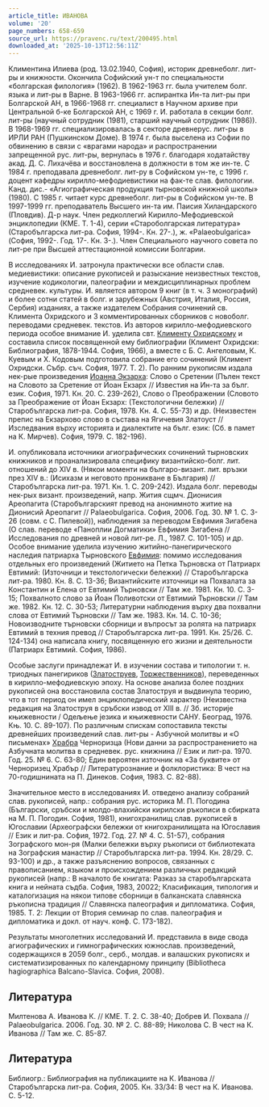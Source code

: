 ```yaml
---
article_title: ИВАНОВА
volume: '20'
page_numbers: 658-659
source_url: https://pravenc.ru/text/200495.html
downloaded_at: '2025-10-13T12:56:11Z'
---
```


Климентина Илиева (род. 13.02.1940, София), историк древнеболг. лит-ры и книжности. Окончила Софийский ун-т по специальности «болгарская филология» (1962). В 1962-1963 гг. была учителем болг. языка и лит-ры в Варне. В 1963-1966 гг. аспирантка Ин-та лит-ры при Болгарской АН, в 1966-1968 гг. специалист в Научном архиве при Центральной б-ке Болгарской АН, с 1969 г. И. работала в секции болг. лит-ры (научный сотрудник (1981), старший научный сотрудник (1986)). В 1968-1969 гг. специализировалась в секторе древнерус. лит-ры в ИРЛИ РАН (Пушкинском Доме). В 1974 г. была выселена из Софии по обвинению в связи с «врагами народа» и распространении запрещенной рус. лит-ры, вернулась в 1976 г. благодаря ходатайству акад. Д. С. Лихачёва и восстановлена в должности в том же ин-те. С 1984 г. преподавала древнеболг. лит-ру в Софийском ун-те, с 1996 г. доцент кафедры кирилло-мефодиевистики на фак-те слав. филологии. Канд. дис.- «Агиографическая продукция тырновской книжной школы» (1980). С 1985 г. читает курс древнеболг. лит-ры в Софийском ун-те. В 1997-1999 гг. преподаватель Высшего ин-та им. Паисия Хиландарского (Пловдив). Д-р наук. Член редколлегий Кирилло-Мефодиевской энциклопедии (КМЕ. Т. 1-4), серии «Староболгарская литература» (Старобългарска лит-ра. София, 1994-. Кн. 27-.), ж. «Palaeobulgarica» (София, 1992-. Год. 17-. Кн. 3-.). Член Специального научного совета по лит-ре при Высшей аттестационной комиссии Болгарии.

В исследованиях И. затронула практически все области слав. медиевистики: описание рукописей и разыскание неизвестных текстов, изучение кодикологии, палеографии и междисциплинарных проблем средневек. культуры. И. является автором 9 книг (в т. ч. 3 монографий) и более сотни статей в болг. и зарубежных (Австрия, Италия, Россия, Сербия) изданиях, а также издателем Собрания сочинений св. Климента Охридского и 3 комментированных сборников с новоболг. переводами средневек. текстов. Из авторов кирилло-мефодиевского периода особое внимание И. уделила свт. [Клименту Охридскому](<https://pravenc.ru/text/Клименту Охридскому.html>) и составила список посвященной ему библиографии (Климент Охридски: Библиография, 1878-1944. София, 1966), а вместе с Б. С. Ангеловым, К. Куевым и Х. Кодовым подготовила собрание его сочинений (Климент Охридски. Събр. съч. София, 1977. Т. 2). По ранним рукописям издала нек-рые произведения [Иоанна Экзарха](<https://pravenc.ru/text/Иоанна Экзарха.html>): Слово о Сретении (Пълен текст на Словото за Сретение от Йоан Екзарх // Известия на Ин-та за бълг. език. София, 1971. Кн. 20. С. 239-262), Слово о Преображении (Словото за Преображение от Йоан Екзарх: (Текстологични бележки) // Старобългарска лит-ра. София, 1978. Кн. 4. С. 55-73) и др. (Неизвестен препис на Екзархово слово в състава на Ягичевия Златоуст // Изследвания върху историята и диалектите на бълг. език: (Сб. в памет на К. Мирчев). София, 1979. С. 182-196).

И. опубликовала источники агиографических сочинений тырновских книжников и проанализировала специфику византийско-болг. лит. отношений до XIV в. (Някои моменти на българо-визант. лит. връзки през XIV в.: (Исихазм и неговото проникване в България) // Старобългарска лит-ра. 1971. Кн. 1. С. 209-242). Издала болг. переводы нек-рых визант. произведений, напр. Жития сщмч. Дионисия Ареопагита (Старобългарският превод на анонимното житие на Дионисий Ареопагит // Palaeobulgarica. София, 2006. Год. 30. № 1. С. 3-26 (совм. с С. Пилевой)), наблюдения за переводом Евфимия Зигабена (О слав. переводе «Паноплии Догматики» Евфимия Зигабена // Исследования по древней и новой лит-ре. Л., 1987. С. 101-105) и др. Особое внимание уделила изучению житийно-панегирического наследия патриарха Тырновского [Евфимия](https://pravenc.ru/text/Евфимия.html): помимо исследования отдельных его произведений (Житието на Петка Търновска от Патриарх Евтимий: (Източници и текстологически бележки) // Старобългарска лит-ра. 1980. Кн. 8. С. 13-36; Византийските източници на Похвалата за Константин и Елена от Евтимий Търновски // Там же. 1981. Кн. 10. С. 3-15; Похвалното слово за Йоан Поливотски от Евтимий Търновски // Там же. 1982. Кн. 12. С. 30-53; Литературни наблюдения върху два похвални слова от Евтимий Търновски // Там же. 1983. Кн. 14. С. 10-36; Новоизводните търновски сборници и въпросът за ролята на патриарх Евтимий в техния превод // Старобългарска лит-ра. 1991. Кн. 25/26. С. 124-134) она написала книгу, посвященную его жизни и деятельности (Патриарх Евтимий. София, 1986).

Особые заслуги принадлежат И. в изучении состава и типологии т. н. триодных панегириков ([Златоструев](https://pravenc.ru/text/Златоструев.html), [Торжественников](https://pravenc.ru/text/Торжественников.html)), переведенных в кирилло-мефодиевскую эпоху. На основе анализа более поздних рукописей она восстановила состав Златоструя и выдвинула теорию, что в тот период он имел энциклопедический характер (Неизвестна редакция на Златоструя в сръбски извод от XIII в. // Зб. историjе књижевности / Одељење jезика и књижевности САНУ. Београд, 1976. Књ. 10. С. 89-107). По различным спискам сопоставила тексты древнейших произведений слав. лит-ры - Азбучной молитвы и «О письменах» [Храбра](https://pravenc.ru/text/Храбра.html) Черноризца (Нови данни за распространението на Азбучната молитва в средневек. рус. книжнина // Език и лит-ра. 1970. Год. 25. № 6. С. 63-80; Един вероятен източник на «За буквите» от Черноризец Храбър // Литературознание и фолклористика: В чест на 70-годишнината на П. Динеков. София, 1983. С. 82-88).

Значительное место в исследованиях И. отведено анализу собраний слав. рукописей, напр.: собрания рус. историка М. П. Погодина (Български, сръбски и молдо-влахийски кирилски ръкописи в сбирката на М. П. Погодин. София, 1981), книгохранилищ слав. рукописей в Югославии (Археографски бележки от книгохранилищата на Югославия // Език и лит-ра. София, 1972. Год. 27. № 4. С. 51-57), собрания Зографского мон-ря (Малки бележки върху ръкописи от библиотеката на Зографския манастир // Старобългарска лит-ра. 1994. Кн. 28/29. С. 93-100) и др., а также разъяснению вопросов, связанных с правописанием, языком и происхождением различных редакций рукописей (напр.: В началото бе книгата: Разказ за старобългарската книга и нейната съдба. София, 1983, 20022; Класификация, типология и каталогизация на някои типове сборници в балканската славянска ръкописна традиция // Славянска палеография и дипломатика. София, 1985. Т. 2: Лекции от Втория семинар по слав. палеография и дипломатика и докл. от науч. конф. С. 173-182).

Результаты многолетних исследований И. представила в виде свода агиографических и гимнографических южнослав. произведений, содержащихся в 2059 болг., серб., молдав. и валашских рукописях и систематизированных по календарному принципу (Bibliotheca hagiographica Balcano-Slavica. София, 2008).

## Литература

Милтенова А. Иванова К. // КМЕ. Т. 2. С. 38-40; Добрев И. Похвала // Palaeobulgarica. 2006. Год. 30. № 2. С. 88-89; Николова С. В чест на К. Иванова // Там же. С. 85-87.

## Литература

Библиогр.: Библиография на публикациите на К. Иванова // Старобългарска лит-ра. София, 2005. Кн. 33/34: В чест на К. Иванова. С. 5-12.

